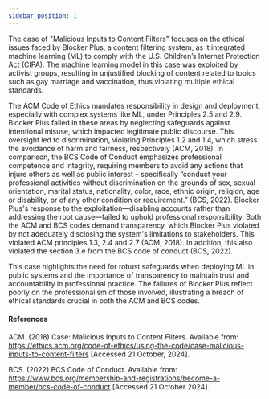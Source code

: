```yaml
---
sidebar_position: 1
---
```


The case of "Malicious Inputs to Content Filters" focuses on the ethical issues faced by Blocker Plus, a content filtering system, as it integrated machine learning (ML) to comply with the U.S. Children’s Internet Protection Act (CIPA). The machine learning model in this case was exploited by activist groups, resulting in unjustified blocking of content related to topics such as gay marriage and vaccination, thus violating multiple ethical standards.

The ACM Code of Ethics mandates responsibility in design and deployment, especially with complex systems like ML, under Principles 2.5 and 2.9. Blocker Plus failed in these areas by neglecting safeguards against intentional misuse, which impacted legitimate public discourse. This oversight led to discrimination, violating Principles 1.2 and 1.4, which stress the avoidance of harm and fairness, respectively (ACM, 2018). In comparison, the BCS Code of Conduct emphasizes professional competence and integrity, requiring members to avoid any actions that injure others as well as public interest – specifically “conduct your professional activities without discrimination on the grounds of sex, sexual orientation, marital status, nationality, color, race, ethnic origin, religion, age or disability, or of any other condition or requirement.” (BCS, 2022). Blocker Plus's response to the exploitation—disabling accounts rather than addressing the root cause—failed to uphold professional responsibility. Both the ACM and BCS codes demand transparency, which Blocker Plus violated by not adequately disclosing the system's limitations to stakeholders. This violated ACM principles 1.3, 2.4 and 2.7 (ACM, 2018). In addition, this also violated the section 3.e from the BCS code of conduct (BCS, 2022).

This case highlights the need for robust safeguards when deploying ML in public systems and the importance of transparency to maintain trust and accountability in professional practice. The failures of Blocker Plus reflect poorly on the professionalism of those involved, illustrating a breach of ethical standards crucial in both the ACM and BCS codes.

#### References

ACM. (2018) Case: Malicious Inputs to Content Filters. Available from: https://ethics.acm.org/code-of-ethics/using-the-code/case-malicious-inputs-to-content-filters [Accessed 21 October, 2024].

BCS. (2022) BCS Code of Conduct. Available from: https://www.bcs.org/membership-and-registrations/become-a-member/bcs-code-of-conduct [Accessed 21 October 2024].


